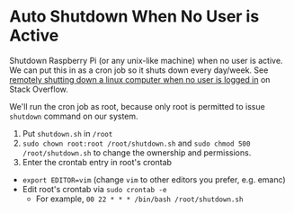 # Auto Shutdown When No User is Active
Shutdown Raspberry Pi (or any unix-like machine) when no user is active. We can put this in as a cron job so it shuts down every day/week.
See [remotely shutting down a linux computer when no user is logged in](https://stackoverflow.com/questions/31558805/remotely-shutting-down-a-linux-computer-when-no-user-is-logged-in) on Stack Overflow.

We'll run the cron job as root, because only root is permitted to issue `shutdown` command on our system.
1. Put `shutdown.sh` in `/root`
2. `sudo chown root:root /root/shutdown.sh` and `sudo chmod 500 /root/shutdown.sh` to change the ownership and permissions.
3. Enter the crontab entry in root's crontab
- `export EDITOR=vim` (change `vim` to other editors you prefer, e.g. emanc)
- Edit root's crontab via `sudo crontab -e` 
  -  For example, `00 22 * * * /bin/bash /root/shutdown.sh`